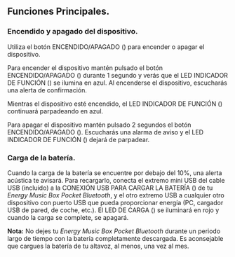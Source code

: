 ## Funciones Principales.

### Encendido y apagado del dispositivo.
Utiliza el botón ENCENDIDO/APAGADO () para encender o apagar el dispositivo.

Para encender el dispositivo mantén pulsado el botón ENCENDIDO/APAGADO () durante 1 segundo y verás que el LED INDICADOR DE FUNCIÓN () se ilumina en azul. Al encenderse el dispositivo, escucharás una alerta de confirmación.

Mientras el dispositivo esté encendido, el LED INDICADOR DE FUNCIÓN () continuará parpadeando en azul.

Para apagar el dispositivo mantén pulsado 2 segundos el botón ENCENDIDO/APAGADO (). Escucharás una alarma de aviso y el LED INDICADOR DE FUNCIÓN () dejará de parpadear.

### Carga de la batería.
Cuando la carga de la batería se encuentre por debajo del 10%, una alerta acústica te avisará. Para recargarlo, conecta el extremo mini USB del cable USB (incluido) a la CONEXIÓN USB PARA CARGAR LA BATERÍA () de tu *Energy Music Box Pocket Bluetooth*, y el otro extremo USB a cualquier otro dispositivo con puerto USB que pueda proporcionar energía (PC, cargador USB de pared, de coche, etc.). El LED DE CARGA () se iluminará en rojo y cuando la carga se complete, se apagará.

**Nota:**  No dejes tu *Energy Music Box Pocket Bluetooth* durante un periodo largo de tiempo con la batería completamente descargada. Es aconsejable que cargues la batería de tu altavoz, al menos, una vez al mes.


